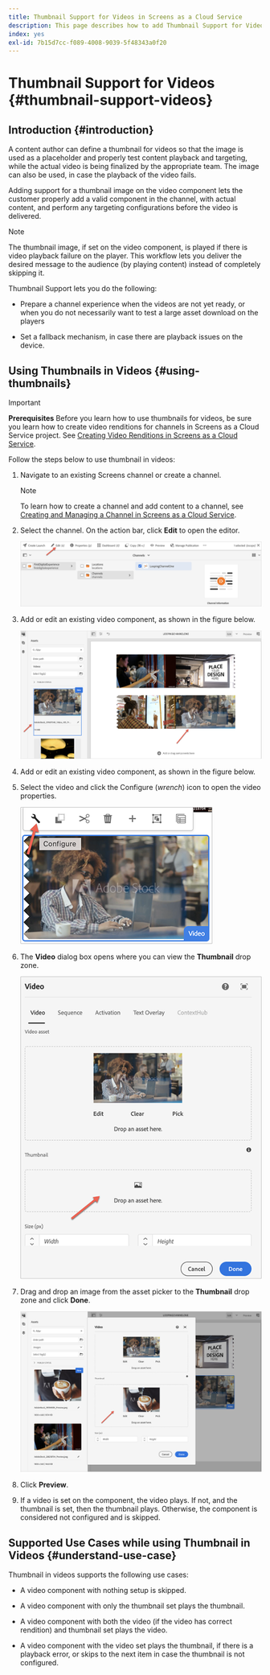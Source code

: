 ```yaml
---
title: Thumbnail Support for Videos in Screens as a Cloud Service
description: This page describes how to add Thumbnail Support for Videos in Screens as a Cloud Service.
index: yes
exl-id: 7b15d7cc-f089-4008-9039-5f48343a0f20
---
```

# Thumbnail Support for Videos {#thumbnail-support-videos}

## Introduction {#introduction}

A content author can define a thumbnail for videos so that the image is used as a placeholder and properly test content playback and targeting, while the actual video is being finalized by the appropriate team. The image can also be used, in case the playback of the video fails.

Adding support for a thumbnail image on the video component lets the customer properly add a valid component in the channel, with actual content, and perform any targeting configurations before the video is delivered. 

>[!NOTE]
>The thumbnail image, if set on the video component, is played if there is video playback failure on the player. This workflow lets you deliver the desired message to the audience (by playing content) instead of completely skipping it.

Thumbnail Support lets you do the following:

* Prepare a channel experience when the videos are not yet ready, or when you do not necessarily want to test a large asset download on the players

* Set a fallback mechanism, in case there are playback issues on the device.

## Using Thumbnails in Videos {#using-thumbnails}

>[!IMPORTANT]
>**Prerequisites**
>Before you learn how to use thumbnails for videos, be sure you learn how to create video renditions for channels in Screens as a Cloud Service project. See [Creating Video Renditions in Screens as a Cloud Service](/help/screens-cloud/configuring/creating-screens-video-renditions-cloud-service.md).

Follow the steps below to use thumbnail in videos:

1. Navigate to an existing Screens channel or create a channel.

   >[!NOTE]
   >To learn how to create a channel and add content to a channel, see [Creating and Managing a Channel in Screens as a Cloud Service](https://experienceleague.adobe.com/docs/experience-manager-cloud-service/content/screens-as-cloud-service/create-content/creating-channels-screens-cloud.html?lang=en).

1. Select the channel. On the action bar, click **Edit** to open the editor.


   ![Edit button on action bar.](/help/screens-cloud/using-core-product-features/assets/thumbnail-1.png)

1. Add or edit an existing video component, as shown in the figure below.

   ![Highlighted image of a video asset.](/help/screens-cloud/using-core-product-features/assets/thumbnail-2.png)

1. Add or edit an existing video component, as shown in the figure below.

1. Select the video and click the Configure (*wrench*) icon to open the video properties.

   ![Selected video asset image with arrow pointing to the Configure icon, portrayed as a wrench. on the toolbar.](/help/screens-cloud/using-core-product-features/assets/thumbnail-3.png)

1. The **Video** dialog box opens where you can view the **Thumbnail** drop zone.

   ![Video dialog box showing image of video asset and the Thumbnail drop box.](/help/screens-cloud/using-core-product-features/assets/thumbnail-4.png)

1. Drag and drop an image from the asset picker to the **Thumbnail** drop zone and click **Done**.
   
   ![Asset image picker shown behind the Video dialog box with image asset shown in the Thumbnail drop box.](/help/screens-cloud/using-core-product-features/assets/thumbnail-5.png)

1. Click **Preview**.

1. If a video is set on the component, the video plays. If not, and the thumbnail is set, then the thumbnail plays. Otherwise, the component is considered not configured and is skipped.

## Supported Use Cases while using Thumbnail in Videos {#understand-use-case}

Thumbnail in videos supports the following use cases:

* A video component with nothing setup is skipped.

* A video component with only the thumbnail set plays the thumbnail.

* A video component with both the video (if the video has correct rendition) and thumbnail set plays the video.

* A video component with the video set plays the thumbnail, if there is a playback error, or skips to the next item in case the thumbnail is not configured.
